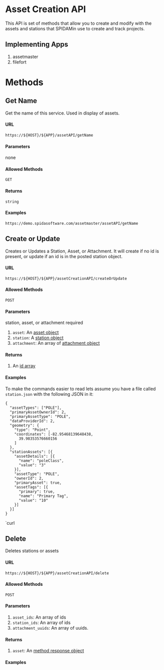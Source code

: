 Asset Creation API
============

This API is set of methods that allow you to create and modify with the assets and stations that SPIDAMin use to create and track projects.  

## Implementing Apps

1. assetmaster
1. filefort

Methods
========

Get Name
----------

Get the name of this service.  Used in display of assets.

#### URL

`https://${HOST}/${APP}/assetAPI/getName`

#### Parameters

none

#### Allowed Methods

`GET`

#### Returns

`string`

#### Examples

`https://demo.spidasoftware.com/assetmaster/assetAPI/getName`

Create or Update
----------

Creates or Updates a Station, Asset, or Attachment.  It will create if no id is present, or update if
an id is in the posted station object.

#### URL

`https://${HOST}/${APP}/assetCreationAPI/createOrUpdate`

#### Allowed Methods

`POST`

#### Parameters

station, asset, or attachment required

1. `asset`: An [asset object](../../resources/v1/schema/spidamin/asset/station.schema)
1. `station`: A [station object](../../resources/v1/schema/spidamin/asset/station.schema)
1. `attachment`: An array of [attachment object](../../resources/v1/schema/spidamin/asset/attachment.schema)

#### Returns

1. An [id array](../../resources/v1/schema/general/ids.schema)

#### Examples

To make the commands easier to read lets assume you have a file called `station.json` with the following JSON in it:

```
{
  "assetTypes": ["POLE"],
  "primaryAssetOwnerId": 2,
  "primaryAssetType": "POLE",
  "dataProviderId": 2,
  "geometry": {
    "type": "Point",
    "coordinates": [-82.95468139648438,
      39.98353576660156
    ]
  },
  "stationAssets": [{
    "assetDetails": [{
      "name": "poleClass",
      "value": "3"
    }],
    "assetType": "POLE",
    "ownerId": 2,
    "primaryAsset": true,
    "assetTags": [{
      "primary": true,
      "name": "Primary Tag",
      "value": "10"
    }]
  }]
}
```

`curl

Delete
----------

Deletes stations or assets

#### URL

`https://${HOST}/${APP}/assetCreationAPI/delete`

#### Allowed Methods

`POST`

#### Parameters

1. `asset_ids`: An array of ids
1. `station_ids`: An array of ids
1. `attachment_uuids`: An array of uuids.

#### Returns

1. `asset`: An [method response object](../../resources/v1/schema/general/method_response.schema)

#### Examples
